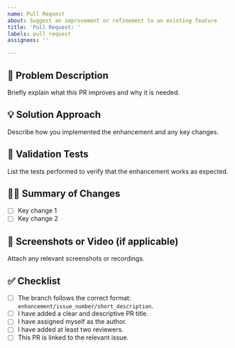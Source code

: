 ```yaml
---
name: Pull Request
about: Suggest an improvement or refinement to an existing feature
title: 'Pull Request: '
labels: pull request
assignees: ''

---
```


## 🤔 Problem Description  
Briefly explain what this PR improves and why it is needed.  

## 💡 Solution Approach  
Describe how you implemented the enhancement and any key changes.  

## 📝 Validation Tests  
List the tests performed to verify that the enhancement works as expected.  

## 👩‍💻 Summary of Changes  
- [ ] Key change 1  
- [ ] Key change 2  

## 📸 Screenshots or Video (if applicable)  
Attach any relevant screenshots or recordings.  

## ✅ Checklist  
- [ ] The branch follows the correct format: `enhancement/issue_number/short_description`.  
- [ ] I have added a clear and descriptive PR title.  
- [ ] I have assigned myself as the author.  
- [ ] I have added at least two reviewers.  
- [ ] This PR is linked to the relevant issue.
